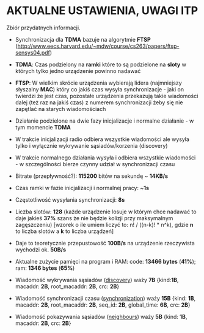 AKTUALNE USTAWIENIA, UWAGI ITP
==============================

Zbiór przydatnych informacji.

* Synchronizacja dla **TDMA** bazuje na algorytmie **FTSP** (http://www.eecs.harvard.edu/~mdw/course/cs263/papers/ftsp-sensys04.pdf)
* **TDMA**: Czas podzielony na **ramki** które to są podzielone na **sloty** w których tylko jedno urządzenie powinno nadawać
* **FTSP**: W wielkim skrócie urządzenia wybierają lidera (najmniejszy słyszalny **MAC**) który co jakiś czas wysyła synchronizacje - jaki on twierdzi że jest czas, pozostałe urządzenia przekazują takie wiadomości dalej (też raz na jakiś czas) z numerem synchronizacji żeby się nie zapętlać na starych wiadomościach
* Działanie podzielone na dwie fazy inicjalizacje i normalne działanie - w tym momencie **TDMA**
* W trakcie inicjalizacji radio odbiera wszystkie wiadomości ale wysyła tylko i wyłącznie wykrywanie sąsiadów/korzenia (discovery)
* W trakcie normalnego działania wysyła i odbiera wszystkie wiadomości - w szczególności bierze czynny udział w synchronizacji czasu


* Bitrate (przepływność?): **115200** bitów na sekundę ~ **14KB/s**
* Czas ramki w fazie inicjalizacji i normalnej pracy: ~**1s**
* Częstotliwość wysyłania synchronizacji: **8s**
* Liczba slotów: **128** (każde urządzenie losuje w którym chce nadawać to daje jakieś **37%** szans że nie będzie kolizji przy maksymalnym zagęszczeniu) [wzorek o ile umiem liczyć to: n! / ((n-k)! * n^k), gdzie **n** to liczba slotów a **k** to liczba urządzeń]
* Daje to teoretycznie przepustowość **100B/s** na urządzenie rzeczywista wychodzi ok. **50B/s**


* Aktualne zużycie pamięci na program i RAM: code: **13466 bytes** (**41%**); ram: **1346 bytes** (**65%**)


* Wiadomość wykrywania sąsiadów ([discovery](../messages/discovery.h)) waży **7B** {kind:**1B**, macaddr: **2B**, root_macaddr: **2B**, crc: **2B**}
* Wiadomość synchronizacji czasu ([synchronization](../messages/synchronization.h)) waży **15B** {kind: **1B**, macaddr: **2B**, root_macaddr: **2B**, seq_id: **2B**, global_time: **6B**, crc: **2B**}
* Wiadomość pokazywania sąsiadów ([neighbours](../messages/neighbours.h)) waży **5B** {kind: **1B**, macaddr: **2B**, crc: **2B**}
